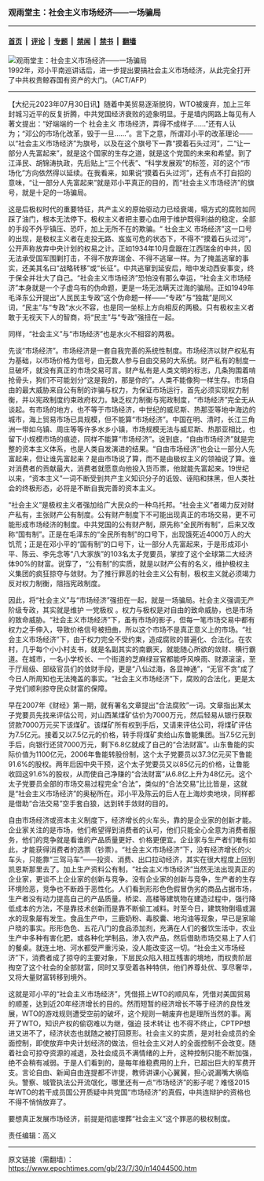 ### 观雨堂主：社会主义市场经济——一场骗局

---

#### [首页](../../../..?n14044500) &nbsp;|&nbsp; [评论](../../../../../epoch-comment?n14044500) &nbsp;|&nbsp; [专题](../../../../../epoch-special?n14044500) &nbsp;|&nbsp; [禁闻](../../../../../epoch-news?n14044500) &nbsp;|&nbsp; [禁书](../../../../../books?n14044500) &nbsp;|&nbsp; [翻墙](https://github.com/gfw-breaker/nogfw/blob/master/README.md?n14044500)


<div><img alt="观雨堂主：社会主义市场经济——一场骗局" class="attachment-djy_600_400 size-djy_600_400 wp-post-image" src="https://i.epochtimes.com/assets/uploads/2021/11/id13374146-1607230348501758-600x400.jpg"/>
<div class="caption">
 1992年，邓小平南巡讲话后，进一步提出要搞社会主义市场经济，从此完全打开了中共权贵鲸吞国有资产的大门。（ACT/AFP）
</div></div><hr/><div class="post_content" id="artbody" itemprop="articleBody">
 <!-- article content begin -->
 <p>
  【大纪元2023年07月30日讯】随着中美贸易逐渐脱钩，WTO被废弃，加上三年封城习近平的反复折腾，中共党国经济衰败的迹象明显。于是墙内网路上每见有人著文提出：“好端端的一个
  <ok href="https://www.epochtimes.com/gb/tag/%E7%A4%BE%E4%BC%9A%E4%B8%BB%E4%B9%89.html">
   社会主义
  </ok>
  市场经济，弄得不成样子……”还有人认为；“邓公的市场化改革，毁于一旦……”。言下之意，所谓邓小平的改革理论——以“社会主义市场经济”为旗号，以及在这个旗号下一靠“摸着石头过河”，二“让一部分人先富起来”，就是这个国家的生存之道，就是这个党国的未来和希望。到了江泽民、胡锦涛执政，先后贴上“三个代表”、“科学发展观”的标签，邓的这个“市场化”方向依然得以延续。在我看来，如果说“摸着石头过河”，还有点不打自招的意味，“让一部分人先富起来”就是邓小平真正的目的，而“社会主义市场经济”的旗号，就是十足的一场骗局。
 </p>
 <p>
  这是后极权时代的重要特征，共产主义的原始驱动力已经衰竭，塌方式的腐败如同踩了油门，根本无法停下。极权主义者把主要心血用于维护既得利益的稳定，全部的手段不外乎镇压、恐吓，加上无所不在的欺骗。“
  <ok href="https://www.epochtimes.com/gb/tag/%E7%A4%BE%E4%BC%9A%E4%B8%BB%E4%B9%89.html">
   社会主义
  </ok>
  市场经济”这一口号的出现，是极权主义者在走投无路、岌岌可危的状态下，不得不“摸着石头过河”，公开声称放弃中央计划的权易之计。正如1934年10月盘踞在江西瑞金的中共，因无法承受国军围剿打击，不得不放弃瑞金、不得不逃窜一样。为了掩盖逃窜的事实，还美其名曰“战略转移”或“长征”。中共逃窜到延安后，暗中发动西安事变，终于保全并壮大了自己。“社会主义市场经济”恐怕没有那么幸运，“社会主义市场经济”本身就是一个子虚乌有的伪命题，更是一场无法瞒天过海的骗局。正如1949年毛泽东公开提出“人民民主专政”这个伪命题一样——“专政”与“独裁”是同义词，“民主”与“专政”水火不容，也是同一坐标上方向相反的两极。只有极权主义者敢于无视天下人的智商，将“民主”与“专政”强扭在一起。
 </p>
 <p>
  同样，“社会主义”与“市场经济”也是水火不相容的两极。
 </p>
 <p>
  先谈“市场经济”。市场经济是一套自我完善的系统性制度。市场经济以财产权私有为基础，以市场价格为信号，由无数人参与自由交易的大系统。财产私有的制度一旦破坏，就没有真正的市场交易可言。财产私有是人类文明的标志，几条狗围着啃抢骨头，狗们不可能划分“这是我的，那是你的”。人类不能像狗一样生存。市场自由的最大威胁来自公有制的诈骗与权力，为保证市场运行，首先必须实现权力制衡，并以宪政制度约束政府权力。缺乏权力制衡与宪政制度，“市场经济”完全无从谈起。有市场的地方，也不等于市场经济，中世纪的威尼斯、热那亚等地中海边的城市，海上贸易市场已具规模，但不能算“市场经济”。中国在明、清时，长江三角洲一带如乌镇、周庄等等许多水乡小镇，市场规模无法与威尼斯、热那亚相比，也留下小规模市场的痕迹，同样不能算“市场经济”。说到底，“自由市场经济”就是完整的资本主义体系，也是人类自发演进的结果。“自由市场经济”也会让一部分人先富起来，但让谁先富起来？是由市场说了算，而不是由极权主义的领袖说了算。谁对消费者的贡献最大，消费者就愿意向他投入货币票，他就能先富起来。19世纪以来，“资本主义”一词不断受到共产主义知识分子的诋毁、诬陷和抹黑，但人类社会的终极形态，必将是不断自我完善的资本主义。
 </p>
 <p>
  “社会主义”是极权主义者强加给广大民众的一种乌托邦。“社会主义”者竭力反对财产私有，主张财产公有制度。公有财产制度下不可能出现真正的市场交易，更不可能形成市场经济的制度。中共党国的公有财产制，原先称“全民所有制”，后来又改称“国有制”。正是在毛泽东的“全民所有制”的口号下，出现饿死近4000万人的大饥荒；正是在邓小平的“国有制”的口号下，让一部分人先富起来，于是形成邓小平、陈云、李先念等“八大家族”的103名太子党要员，掌控了这个全球第二大经济体90%的财富。说穿了，“公有制”的实质，就是以财产公有的名义，维护极权主义集团的疯狂掠夺与敛财。为了推行罪恶的社会主义公有制，极权主义就必须竭力反对权力制衡，阻挡宪政制度。
 </p>
 <p>
  因此，将“社会主义”与“市场经济”强扭在一起，就是一场骗局。社会主义强调无产阶级专政，其实就是维护
  <ok href="https://www.epochtimes.com/gb/tag/%E4%B8%80%E5%85%9A%E6%9E%81%E6%9D%83.html">
   一党极权
  </ok>
  。权力与极权是对自由的致命威胁，也是市场的致命威胁。“社会主义市场经济”下，虽有市场的影子，但每一笔市场交易中都有权力之手伸入，导致价格信号被扭曲，所以这个市场不是真正意义上的市场。“社会主义市场经济”下，由于权力完全不受约束，造成腐败的普遍化、合法化。在农村，几乎每个小小村支书，就是名副其实的南霸天，就能随心所欲的敛财、横行霸道。在城市，一名小学校长、一个街道的芝麻绿豆官都能呼风唤雨、财源滚滚，至于厅局级、部级官员们的敛财手段，更是“八仙过海，各显神通”，“无官不贪”成了今日人所周知也无法掩盖的事实。“社会主义市场经济”下，腐败的合法化，更是太子党们顺利掠夺民众财富的保障。
 </p>
 <p>
  早在2007年《财经》第一期，就有署名文章提出“合法腐败”一词。文章指出某太子党要员先找来评估公司，对山西某煤矿估价为7000万元，然后轻易从银行获取贷款7000万元买下该煤矿。该煤矿所有权到手后，又请来评估公司，将煤矿评估为7.5亿元。接着又以7.5亿元的价格，转手将煤矿卖给山东鲁能集团。当7.5亿元到手后，向银行还贷7000万元，剩下6.8亿就成了自己的“合法财富”。山东鲁能的实际价值为1100亿元，2006年鲁能转股份制，这个太子党要员以37.3亿元买下鲁能91.6%的股权。两年后因中央干预，这个太子党要员又以85亿元的价格，让鲁能收回这91.6%的股权，从而使自己净赚的“合法财富”从6.8亿上升为48亿元。这个太子党要员全部的市场交易过程完全“合法”，类似的“合法交易”比比皆是，这就是“社会主义市场经济”的奥秘所在。邓小平及陈云的后人在上海炒卖地块，同样都是借助“合法交易”空手套白狼，达到转手敛财的目的。
 </p>
 <p>
  自由市场经济或资本主义制度下，经济增长的火车头，靠的是企业家的创新才能。企业家关注的是市场，他们希望得到消费者的认可，他们只能全心全意为消费者服务，他们的竞争就是看谁的产品质量更好、价格更便宜。企业家与生产者们唯有如此，才能获得消费者的选票（钞票）。“社会主义市场经济”下，没有经济增长的火车头，只能靠“三驾马车”——投资、消费、出口拉动经济，其实在很大程度上回到凯恩斯那里去了。加上生产资料公有制，“社会主义市场经济”当然无法出现真正的企业家，更谈不上企业家的创新与竞争。没有企业家的创新与竞争，生产者的生存环境险恶，竞争也不断趋于恶性化。人们看到形形色色假冒伪劣的商品占据市场，生产者没有动力提高自己的产品质量。桥梁、高楼等建筑物在建造过程中，强行降低成本的方法，不是靠技术创新而是靠不断偷工减料。时至今日，建筑物倒塌或漏水的现象屡有发生。食品生产中，三鹿奶粉、毒胶囊、地沟油等现象，早已是家喻户晓的事实。形形色色、五花八门的食品添加剂，充满在人们的餐饮生活中，农业生产中多种有害化肥，或各种化学制品，渗入农产品，然后借助市场交易上了人们的餐桌。就连土地、河水都受严重污染，没人能改变这一切。“社会主义市场经济”下，消费者成了掠夺的主要对象，下层民众陷入相互残害的境地，而权贵阶层掏空了这个社会的全部财富，同时又享受着各种特供，他们养尊处优、享尽奢华，又将大量财富转移到境外。
 </p>
 <p>
  这就是邓小平的“社会主义市场经济”，凭借搭上WTO的顺风车，凭借对美国贸易的顺差，达到近20年经济增长的目的。然而短暂的经济增长不等于经济的良性发展，WTO的游戏规则遭受空前的破坏，这个规则一朝废弃也是理所当然的事。离开了WTO，知识产权的偷窃难以为继，强迫
  <ok href="https://www.epochtimes.com/gb/tag/%E6%8A%80%E6%9C%AF%E8%BD%AC%E8%AE%A9.html">
   技术转让
  </ok>
  也不得不终止，CPTPP想进又进不了，经济状态也就随之被打回原形。社会主义的实质，是对社会成员的全面控制，即使放弃中央计划经济的做法，但社会主义对人的全面控制不会改变。随着社会可掠夺资源的减退，及社会成员不满情绪的上升，这种控制只能不断加强，绝不会稍有减弱。于是人们看到的，是每年维稳费用的上升，已超出巨大的军费开支。言论自由、新闻自由连提都不许提，教师讲课小心翼翼，担心说漏嘴大祸临头。警察、城管执法公开流氓化，哪里还有一点“市场经济”的影子呢？难怪2015年WTO的若干成员国公开质疑中共党国“市场经济”的真假，中共连辩护的资格也不得不悄悄放弃了。
 </p>
 <p>
  要想真正发展市场经济，前提是彻底埋葬“社会主义”这个罪恶的极权制度。
 </p>
 <p>
  责任编辑：高义
 </p>
 <!-- article content end -->
 <div id="below_article_ad">
 </div>
</div>


---

原文链接（需翻墙）：https://www.epochtimes.com/gb/23/7/30/n14044500.htm
